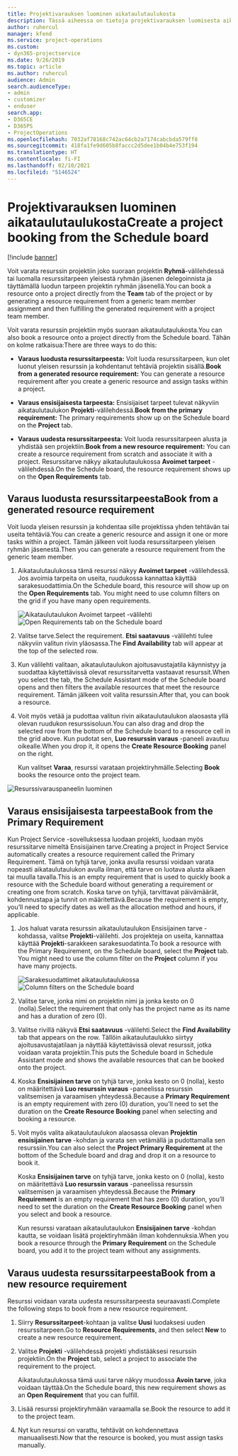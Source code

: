 ```yaml
---
title: Projektivarauksen luominen aikataulutaulukosta
description: Tässä aiheessa on tietoja projektivarauksen luomisesta aikataulutaulukosta.
author: ruhercul
manager: kfend
ms.service: project-operations
ms.custom:
- dyn365-projectservice
ms.date: 9/26/2019
ms.topic: article
ms.author: ruhercul
audience: Admin
search.audienceType:
- admin
- customizer
- enduser
search.app:
- D365CE
- D365PS
- ProjectOperations
ms.openlocfilehash: 7032af78168c742ac64cb2a7174cabcbda579ff8
ms.sourcegitcommit: 418fa1fe9d605b8faccc2d5dee1b04b4e753f194
ms.translationtype: HT
ms.contentlocale: fi-FI
ms.lasthandoff: 02/10/2021
ms.locfileid: "5146524"
---
```

# <a name="create-a-project-booking-from-the-schedule-board"></a><span data-ttu-id="a5682-103">Projektivarauksen luominen aikataulutaulukosta</span><span class="sxs-lookup"><span data-stu-id="a5682-103">Create a project booking from the Schedule board</span></span>

[!include [banner](../includes/psa-now-project-operations.md)]

<span data-ttu-id="a5682-104">Voit varata resurssin projektiin joko suoraan projektin **Ryhmä**-välilehdessä tai luomalla resurssitarpeen yleisestä ryhmän jäsenen delegoinnista ja täyttämällä luodun tarpeen projektin ryhmän jäsenellä.</span><span class="sxs-lookup"><span data-stu-id="a5682-104">You can book a resource onto a project directly from the **Team** tab of the project or by generating a resource requirement from a generic team member assignment and then fulfilling the generated requirement with a project team member.</span></span>

<span data-ttu-id="a5682-105">Voit varata resurssin projektiin myös suoraan aikataulutaulukosta.</span><span class="sxs-lookup"><span data-stu-id="a5682-105">You can also book a resource onto a project directly from the Schedule board.</span></span> <span data-ttu-id="a5682-106">Tähän on kolme ratkaisua:</span><span class="sxs-lookup"><span data-stu-id="a5682-106">There are three ways to do this:</span></span>

- <span data-ttu-id="a5682-107">**Varaus luodusta resurssitarpeesta:** Voit luoda resurssitarpeen, kun olet luonut yleisen resurssin ja kohdentanut tehtäviä projektin sisällä.</span><span class="sxs-lookup"><span data-stu-id="a5682-107">**Book from a generated resource requirement:** You can generate a resource requirement after you create a generic resource and assign tasks within a project.</span></span>

- <span data-ttu-id="a5682-108">**Varaus ensisijaisesta tarpeesta:** Ensisijaiset tarpeet tulevat näkyviin aikataulutaulukon **Projekti**-välilehdessä.</span><span class="sxs-lookup"><span data-stu-id="a5682-108">**Book from the primary requirement:** The primary requirements show up on the Schedule board on the **Project** tab.</span></span> 

- <span data-ttu-id="a5682-109">**Varaus uudesta resurssitarpeesta:** Voit luoda resurssitarpeen alusta ja yhdistää sen projektiin.</span><span class="sxs-lookup"><span data-stu-id="a5682-109">**Book from a new resource requirement:** You can create a resource requirement from scratch and associate it with a project.</span></span> <span data-ttu-id="a5682-110">Resurssitarve näkyy aikataulutaulukossa **Avoimet tarpeet** -välilehdessä.</span><span class="sxs-lookup"><span data-stu-id="a5682-110">On the Schedule board, the resource requirement shows up on the **Open Requirements** tab.</span></span>

## <a name="book-from-a-generated-resource-requirement"></a><span data-ttu-id="a5682-111">Varaus luodusta resurssitarpeesta</span><span class="sxs-lookup"><span data-stu-id="a5682-111">Book from a generated resource requirement</span></span>

<span data-ttu-id="a5682-112">Voit luoda yleisen resurssin ja kohdentaa sille projektissa yhden tehtävän tai useita tehtäviä.</span><span class="sxs-lookup"><span data-stu-id="a5682-112">You can create a generic resource and assign it one or more tasks within a project.</span></span> <span data-ttu-id="a5682-113">Tämän jälkeen voit luoda resurssitarpeen yleisen ryhmän jäsenestä.</span><span class="sxs-lookup"><span data-stu-id="a5682-113">Then you can generate a resource requirement from the generic team member.</span></span> 

1.  <span data-ttu-id="a5682-114">Aikataulutaulukossa tämä resurssi näkyy **Avoimet tarpeet** -välilehdessä. Jos avoimia tarpeita on useita, ruudukossa kannattaa käyttää sarakesuodattimia.</span><span class="sxs-lookup"><span data-stu-id="a5682-114">On the Schedule board, this resource will show up on the **Open Requirements** tab. You might need to use column filters on the grid if you have many open requirements.</span></span> 

    <span data-ttu-id="a5682-115">![Aikataulutaulukon Avoimet tarpeet -välilehti](media/FAQ-Project-Booking-Schedule-Board-1.png "Varausten ja delegointien taulukon näyttökuva")</span><span class="sxs-lookup"><span data-stu-id="a5682-115">![Open Requirements tab on the Schedule board](media/FAQ-Project-Booking-Schedule-Board-1.png "Screenshot of bookings and assignments table")</span></span>

2. <span data-ttu-id="a5682-116">Valitse tarve.</span><span class="sxs-lookup"><span data-stu-id="a5682-116">Select the requirement.</span></span> <span data-ttu-id="a5682-117">**Etsi saatavuus** -välilehti tulee näkyviin valitun rivin yläosassa.</span><span class="sxs-lookup"><span data-stu-id="a5682-117">The **Find Availability** tab will appear at the top of the selected row.</span></span>
 
3. <span data-ttu-id="a5682-118">Kun välilehti valitaan, aikataulutaulukon ajoitusavustajatila käynnistyy ja suodattaa käytettävissä olevat resurssitarvetta vastaavat resurssit.</span><span class="sxs-lookup"><span data-stu-id="a5682-118">When you select the tab, the Schedule Assistant mode of the Schedule board opens and then filters the available resources that meet the resource requirement.</span></span> <span data-ttu-id="a5682-119">Tämän jälkeen voit valita resurssin.</span><span class="sxs-lookup"><span data-stu-id="a5682-119">After that, you can book a resource.</span></span>

4. <span data-ttu-id="a5682-120">Voit myös vetää ja pudottaa valitun rivin aikataulutaulukon alaosasta yllä olevan ruudukon resurssisoluun.</span><span class="sxs-lookup"><span data-stu-id="a5682-120">You can also drag and drop the selected row from the bottom of the Schedule board to a resource cell in the grid above.</span></span> <span data-ttu-id="a5682-121">Kun pudotat sen, **Luo resurssin varaus** -paneeli avautuu oikealle.</span><span class="sxs-lookup"><span data-stu-id="a5682-121">When you drop it, it opens the **Create Resource Booking** panel on the right.</span></span>

    <span data-ttu-id="a5682-122">Kun valitset **Varaa**, resurssi varataan projektiryhmälle.</span><span class="sxs-lookup"><span data-stu-id="a5682-122">Selecting **Book** books the resource onto the project team.</span></span>

![Resurssivarauspaneelin luominen](media/FAQ-Project-Booking-Schedule-Board-6.png "")
 

## <a name="book-from-the-primary-requirement"></a><span data-ttu-id="a5682-124">Varaus ensisijaisesta tarpeesta</span><span class="sxs-lookup"><span data-stu-id="a5682-124">Book from the Primary Requirement</span></span>

<span data-ttu-id="a5682-125">Kun Project Service -sovelluksessa luodaan projekti, luodaan myös resurssitarve nimeltä Ensisijainen tarve.</span><span class="sxs-lookup"><span data-stu-id="a5682-125">Creating a project in Project Service automatically creates a resource requirement called the Primary Requirement.</span></span> <span data-ttu-id="a5682-126">Tämä on tyhjä tarve, jonka avulla resurssi voidaan varata nopeasti aikataulutaulukon avulla ilman, että tarve on luotava alusta alkaen tai muulla tavalla.</span><span class="sxs-lookup"><span data-stu-id="a5682-126">This is an empty requirement that is used to quickly book a resource with the Schedule board without generating a requirement or creating one from scratch.</span></span> <span data-ttu-id="a5682-127">Koska tarve on tyhjä, tarvittavat päivämäärät, kohdennustapa ja tunnit on määritettävä.</span><span class="sxs-lookup"><span data-stu-id="a5682-127">Because the requirement is empty, you’ll need to specify dates as well as the allocation method and hours, if applicable.</span></span> 

1. <span data-ttu-id="a5682-128">Jos haluat varata resurssin aikataulutaulukon Ensisijainen tarve -kohdassa, valitse **Projekti**-välilehti. Jos projekteja on useita, kannattaa käyttää **Projekti**-sarakkeen sarakesuodatinta.</span><span class="sxs-lookup"><span data-stu-id="a5682-128">To book a resource with the Primary Requirement, on the Schedule board, select the **Project** tab. You might need to use the column filter on the **Project** column if you have many projects.</span></span>

   <span data-ttu-id="a5682-129">![Sarakesuodattimet aikataulutaulukossa](media/FAQ-Project-Booking-Schedule-Board-2.png "Varausten ja delegointien taulukon näyttökuva")</span><span class="sxs-lookup"><span data-stu-id="a5682-129">![Column filters on the Schedule board](media/FAQ-Project-Booking-Schedule-Board-2.png "Screenshot of bookings and assignments table")</span></span>

2. <span data-ttu-id="a5682-130">Valitse tarve, jonka nimi on projektin nimi ja jonka kesto on 0 (nolla).</span><span class="sxs-lookup"><span data-stu-id="a5682-130">Select the requirement that only has the project name as its name and has a duration of zero (0).</span></span>

3. <span data-ttu-id="a5682-131">Valitse rivillä näkyvä **Etsi saatavuus** -välilehti.</span><span class="sxs-lookup"><span data-stu-id="a5682-131">Select the **Find Availability** tab that appears on the row.</span></span> <span data-ttu-id="a5682-132">Tällöin aikataulutaulukko siirtyy ajoitusavustajatilaan ja näyttää käytettävissä olevat resurssit, jotka voidaan varata projektiin.</span><span class="sxs-lookup"><span data-stu-id="a5682-132">This puts the Schedule board in Schedule Assistant mode and shows the available resources that can be booked onto the project.</span></span>

4. <span data-ttu-id="a5682-133">Koska **Ensisijainen tarve** on tyhjä tarve, jonka kesto on 0 (nolla), kesto on määritettävä **Luo resurssin varaus** -paneelissa resurssin valitsemisen ja varaamisen yhteydessä.</span><span class="sxs-lookup"><span data-stu-id="a5682-133">Because a **Primary Requirement** is an empty requirement with zero (0) duration, you’ll need to set the duration on the **Create Resource Booking** panel when selecting and booking a resource.</span></span>

5. <span data-ttu-id="a5682-134">Voit myös valita aikataulutaulukon alaosassa olevan **Projektin ensisijainen tarve** -kohdan ja varata sen vetämällä ja pudottamalla sen resurssiin.</span><span class="sxs-lookup"><span data-stu-id="a5682-134">You can also select the **Project Primary Requirement** at the bottom of the Schedule board and drag and drop it on a resource to book it.</span></span>
 
    <span data-ttu-id="a5682-135">Koska **Ensisijainen tarve** on tyhjä tarve, jonka kesto on 0 (nolla), kesto on määritettävä **Luo resurssin varaus** -paneelissa resurssin valitsemisen ja varaamisen yhteydessä.</span><span class="sxs-lookup"><span data-stu-id="a5682-135">Because the **Primary Requirement** is an empty requirement that has zero (0) duration, you’ll need to set the duration on the **Create Resource Booking** panel when you select and book a resource.</span></span>
 
    <span data-ttu-id="a5682-136">Kun resurssi varataan aikataulutaulukon **Ensisijainen tarve** -kohdan kautta, se voidaan lisätä projektiryhmään ilman kohdennuksia.</span><span class="sxs-lookup"><span data-stu-id="a5682-136">When you book a resource through the **Primary Requirement** on the Schedule board, you add it to the project team without any assignments.</span></span>
 
## <a name="book-from-a-new-resource-requirement"></a><span data-ttu-id="a5682-137">Varaus uudesta resurssitarpeesta</span><span class="sxs-lookup"><span data-stu-id="a5682-137">Book from a new resource requirement</span></span>
<span data-ttu-id="a5682-138">Resurssi voidaan varata uudesta resurssitarpeesta seuraavasti.</span><span class="sxs-lookup"><span data-stu-id="a5682-138">Complete the following steps to book from a new resource requirement.</span></span> 

1. <span data-ttu-id="a5682-139">Siirry **Resurssitarpeet**-kohtaan ja valitse **Uusi** luodaksesi uuden resurssitarpeen.</span><span class="sxs-lookup"><span data-stu-id="a5682-139">Go to **Resource Requirements**, and then select **New** to create a new resource requirement.</span></span>

2. <span data-ttu-id="a5682-140">Valitse **Projekti** -välilehdessä projekti yhdistääksesi resurssin projektiin.</span><span class="sxs-lookup"><span data-stu-id="a5682-140">On the **Project** tab, select a project to associate the requirement to the project.</span></span>
 
    <span data-ttu-id="a5682-141">Aikataulutaulukossa tämä uusi tarve näkyy muodossa **Avoin tarve**, joka voidaan täyttää.</span><span class="sxs-lookup"><span data-stu-id="a5682-141">On the Schedule board, this new requirement shows as an **Open Requirement** that you can fulfill.</span></span>

3. <span data-ttu-id="a5682-142">Lisää resurssi projektiryhmään varaamalla se.</span><span class="sxs-lookup"><span data-stu-id="a5682-142">Book the resource to add it to the project team.</span></span>

4. <span data-ttu-id="a5682-143">Nyt kun resurssi on varattu, tehtävät on kohdennettava manuaalisesti.</span><span class="sxs-lookup"><span data-stu-id="a5682-143">Now that the resource is booked, you must assign tasks manually.</span></span>

